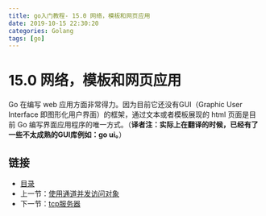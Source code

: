 ```yaml
---
title: go入门教程- 15.0 网络，模板和网页应用   
date: 2019-10-15 22:30:20   
categories: Golang   
tags: [go]   
---
```

# 15.0 网络，模板和网页应用

Go 在编写 web 应用方面非常得力。因为目前它还没有GUI（Graphic User Interface 即图形化用户界面）的框架，通过文本或者模板展现的 html 页面是目前 Go 编写界面应用程序的唯一方式。（**译者注：实际上在翻译的时候，已经有了一些不太成熟的GUI库例如：go ui。**）

## 链接

- [目录](https://blog.zshipu.com/2019/10/15/golang/20191015/directory/)
- 上一节：[使用通道并发访问对象](file://14.17.md)
- 下一节：[tcp服务器](file://15.1.md)

